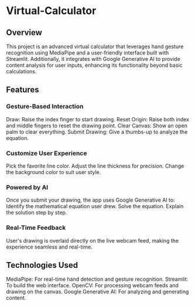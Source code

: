 # Virtual-Calculator

## Overview

This project is an advanced virtual calculator that leverages hand gesture recognition using MediaPipe and a user-friendly interface built with Streamlit. Additionally, it integrates with Google Generative AI to provide content analysis for user inputs, enhancing its functionality beyond basic calculations.

## Features

### Gesture-Based Interaction
  Draw: Raise the index finger to start drawing.
  Reset Origin: Raise both index and middle fingers to reset the drawing point.
  Clear Canvas: Show an open palm to clear everything.
  Submit Drawing: Give a thumbs-up to analyze the equation.

### Customize User Experience
  Pick the favorite line color.
  Adjust the line thickness for precision.
  Change the background color to suit user style.

### Powered by AI
  Once you submit your drawing, the app uses Google Generative AI to:
    Identify the mathematical equation user drew.
    Solve the equation.
    Explain the solution step by step.

### Real-Time Feedback
  User's drawing is overlaid directly on the live webcam feed, making the experience seamless and real-time.


## Technologies Used
MediaPipe: For real-time hand detection and gesture recognition.
Streamlit: To build the web interface.
OpenCV: For processing webcam feeds and drawing on the canvas.
Google Generative AI: For analyzing and generating content.
